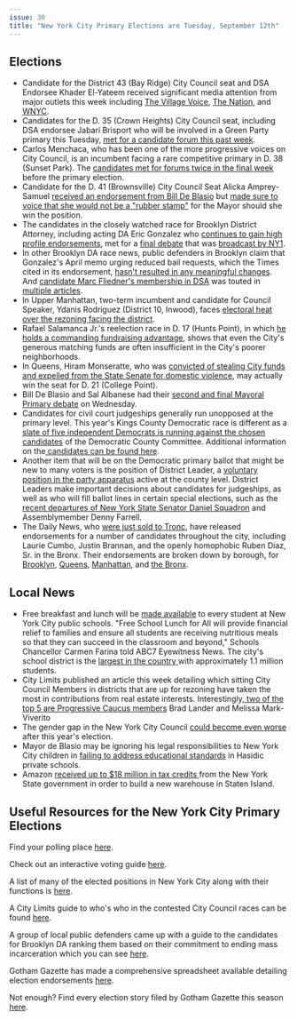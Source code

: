 ```yaml
---
issue: 30
title: "New York City Primary Elections are Tuesday, September 12th"
---
```


## Elections
-   Candidate for the District 43 (Bay Ridge) City Council seat and DSA Endorsee Khader El-Yateem received significant media attention from major outlets this week including [The Village Voice](https://www.villagevoice.com/2017/09/05/khader-el-yateem-could-be-the-first-socialist-palestinian-pastor-on-the-city-council/), [The Nation](https://www.thenation.com/article/meet-the-socialist-who-hopes-to-become-new-yorks-first-arab-american-elected-official/), and [WNYC](http://www.wnyc.org/story/outsider-tries-crash-democratic-party/).
-   Candidates for the D. 35 (Crown Heights) City Council seat, including DSA endorsee Jabari Brisport who will be involved in a Green Party primary this Tuesday, [met for a candidate forum this past week](http://www.kingscountypolitics.com/cumbo-fox-supporters-get-final-shots-primary/).
-   Carlos Menchaca, who has been one of the more progressive voices on City Council, is an incumbent facing a rare competitive primary in D. 38 (Sunset Park). The [candidates met for forums twice in the final week](http://www.kingscountypolitics.com/38th-council-candidates-debate-climate-change-effect-jobs-development/) before the primary election.
-   Candidate for the D. 41 (Brownsville) City Council Seat Alicka Amprey-Samuel [received an endorsement from Bill De Blasio](http://www.kingscountypolitics.com/samuel-nabs-de-blasio-endorsement-week-primary/) but [made sure to voice that she would not be a "rubber stamp"](http://www.kingscountypolitics.com/ampry-samuel-refutes-shell-rubber-stamp-de-blasio/) for the Mayor should she win the position.
-   The candidates in the closely watched race for Brooklyn District Attorney, including acting DA Eric Gonzalez who [continues to gain high profile endorsements](https://www.nytimes.com/interactive/2017/09/04/opinion/editorials/Eric-Gonzalez-for-Brooklyn-District-Attorney.html), met for a [final debate](http://www.nydailynews.com/news/politics/brooklyn-district-attorney-hopefuls-clash-debate-article-1.3472648) that was [broadcast by NY1](http://www.ny1.com/nyc/all-boroughs/politics/2017/09/5/candidates-in-brooklyn-da-democratic-primary-slug-it-out-in-ny1-debate.html).
-   In other Brooklyn DA race news, public defenders in Brooklyn claim that Gonzalez's April memo urging reduced bail requests, which the Times cited in its endorsement, [hasn't resulted in any meaningful changes](https://citylimits.org/2017/09/05/observers-brooklyn-da-still-pushes-for-bail-too-often/). And [candidate Marc Fliedner's membership in DSA](https://www.villagevoice.com/2017/09/08/marc-fliedner-wants-to-be-brooklyns-dsa-d-a/) was touted in [multiple articles](https://mic.com/articles/184026/how-one-da-candidate-in-a-crowded-race-is-trying-to-shape-the-future-of-criminal-justice-reform#.dsz1l2YPY).
-   In Upper Manhattan, two-term incumbent and candidate for Council Speaker, Ydanis Rodriguez (District 10, Inwood), faces [electoral heat over the rezoning facing the district](https://citylimits.org/2017/09/10/at-heated-inwood-debate-rezoning-is-central-contention/).
-   Rafael Salamanca Jr.'s reelection race in D. 17 (Hunts Point), in which [he holds a commanding fundraising advantage](https://citylimits.org/2017/09/09/tested-by-four-races-in-18-months-councilman-has-large-cash-advantage/), shows that even the City's generous matching funds are often insufficient in the City's poorer neighborhoods.
-   In Queens, Hiram Monseratte, who was [convicted of stealing City funds and expelled from the State Senate for domestic violence](http://gothamist.com/2017/09/06/hiram_monseratte_resurrection.php), may actually win the seat for D. 21 (College Point).
-   Bill De Blasio and Sal Albanese had their [second and final Mayoral Primary debate](http://www.politico.com/states/new-york/city-hall/story/2017/09/06/de-blasio-and-albanese-spar-ahead-of-primary-election-next-week-114340) on Wednesday.
-   Candidates for civil court judgeships generally run unopposed at the primary level. This year's Kings County Democratic race is different as a [slate of five independent Democrats is running against the chosen candidates](https://www.villagevoice.com/2017/08/10/insurgent-campaigns-aim-to-shake-up-brooklyn-judicial-races/) of the Democratic County Committee. Additional information on the[ candidates can be found here](https://citylimits.org/2017/09/07/in-brooklyn-a-rare-contest-for-civil-court-judge/).
-   Another item that will be on the Democratic primary ballot that might be new to many voters is the position of District Leader, a [voluntary position in the party apparatus](https://gomyd.com/no-seriously-whats-a-district-leader-pt-1/) active at the county level. District Leaders make important decisions about candidates for judgeships, as well as who will fill ballot lines in certain special elections, such as the [recent departures of New York State Senator Daniel Squadron](http://www.brooklyneagle.com/articles/2017/8/10/political-insiders-will-pick-sen-squadrons-successor-and-brooklyn-may-not-have) and Assemblymember Denny Farrell.
-   The Daily News, who [were just sold to Tronc](http://www.npr.org/sections/thetwo-way/2017/09/05/548628995/publisher-tronc-to-purchase-new-yorks-daily-news), have released endorsements for a number of candidates throughout the city, including Laurie Cumbo, Justin Brannan, and the openly homophobic Ruben Diaz, Sr. in the Bronx. Their endorsements are broken down by borough, for [Brooklyn](http://www.nydailynews.com/opinion/council-picks-brooklyn-article-1.3461975), [Queens](http://www.nydailynews.com/opinion/daily-news-city-council-picks-queens-article-1.3461954), [Manhattan](http://www.nydailynews.com/opinion/daily-news-city-council-picks-manhattan-article-1.3461978), and [the Bronx](http://www.nydailynews.com/opinion/daily-news-city-council-picks-bronx-article-1.3461996).

## Local News
-   Free breakfast and lunch will be [made available](http://abc7ny.com/education/free-lunch-announced-for-all-students-at-nyc-public-schools/2383421/) to every student at New York City public schools. "Free School Lunch for All will provide financial relief to families and ensure all students are receiving nutritious meals so that they can succeed in the classroom and beyond," Schools Chancellor Carmen Farina told ABC7 Eyewitness News. The city's school district is the [largest in the country ](http://www.businessinsider.com/free-lunch-for-all-students-new-york-city-2017-9)with approximately 1.1 million students.
-   City Limits published an article this week detailing which sitting City Council Members in districts that are up for rezoning have taken the most in contributions from real estate interests. Interestingly,[ two of the top 5 are Progressive Caucus members](https://citylimits.org/2017/09/06/which-councilmembers-and-candidates-in-nabes-targeted-for-rezoning-take-the-most-real-estate-donations/) Brad Lander and Melissa Mark-Viverito
-   The gender gap in the New York City Council [could become even worse](http://www.gothamgazette.com/city/7180-forecasting-the-upcoming-city-council-gender-imbalance?mc_cid=64b1ebb4d8&mc_eid=1a9d72cbc4) after this year's election.
-   Mayor de Blasio may be ignoring his legal responsibilities to New York City children in [failing to address educational standards](http://forward.com/scribe/381666/why-is-mayor-deblasio-turning-a-blind-eye-to-the-hasidic-education-crisis-i/) in Hasidic private schools.
-   Amazon [received up to $18 million in tax credits ](http://gothamist.com/2017/09/06/amazon_staten_island_warehouse.php)from the New York State government in order to build a new warehouse in Staten Island.

## Useful Resources for the New York City Primary Elections

Find your polling place [here](https://nyc.pollsitelocator.com/search).

Check out an interactive voting guide [here](http://www.gothamgazette.com/city/7157-voters-guide-2017-new-york-city-primary-general-election-mayor-city-council).

A list of many of the elected positions in New York City along with their functions is [here](https://citylimits.org/a-users-guide-to-new-york-citys-elected-positions/).

A City Limits guide to who's who in the contested City Council races can be found [here](https://citylimits.org/council-races-2017/#1).

A group of local public defenders came up with a guide to the candidates for Brooklyn DA ranking them based on their commitment to ending mass incarceration which you can see [here](https://medium.com/@5BoroDefenders/our-guide-to-electing-a-brooklyn-da-based-on-their-commitment-to-ending-mass-incarceration-d76648ec4a4e).

Gotham Gazette has made a comprehensive spreadsheet available detailing election endorsements [here](https://docs.google.com/spreadsheets/d/19OuPLn3_-xXa6MFsLr5b2kIdYvELq_dsdCpq2qs0SoU/edit#gid=0).

Not enough? Find every election story filed by Gotham Gazette this season [here](http://www.gothamgazette.com/component/tags/tag/elections).
